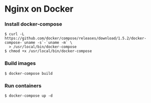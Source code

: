 # Nginx on Docker
### Install docker-compose
    $ curl -L https://github.com/docker/compose/releases/download/1.5.2/docker-compose-`uname -s`-`uname -m` \
      > /usr/local/bin/docker-compose
    $ chmod +x /usr/local/bin/docker-compose

### Build images
    $ docker-compose build

### Run containers
    $ docker-compose up -d
